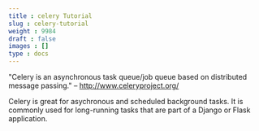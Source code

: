 ```yaml
---
title : celery Tutorial
slug : celery-tutorial
weight : 9984
draft : false
images : []
type : docs
---
```


"Celery is an asynchronous task queue/job queue based on distributed message passing."  – http://www.celeryproject.org/

Celery is great for asychronous and scheduled background tasks. It is commonly used for long-running tasks that are part of a Django or Flask application.

